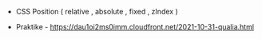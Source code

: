 - CSS Position ( relative , absolute , fixed , zIndex )

- Praktike - https://dau1oi2ms0imm.cloudfront.net/2021-10-31-qualia.html
